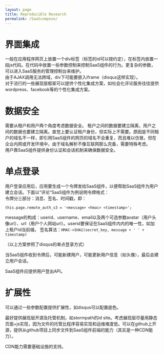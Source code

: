```yaml
---
layout: page
title: Reproducible Research
permalink: /SaaScompose/
---
```


# 界面集成 #
一般在应用程序网页上放置一个div标签（标签的id可以按约定），在标签内放置一段js代码。在代码中放置一些参数控制来控制SaaS组件的行为。更复杂的参数，可以进入SaaS服务的管理控制台来维护。  
由于AJAX调用无法跨域，div下可能要嵌入iframe（disqus这样实现）。  
对于流行的一些展现层框架可以提供个性化集成方案，如社会化评论服务往往提供wordpress、facebook等的个性化集成方案。  

# 数据安全 #
需要从租户和用户两个角度考虑数据安全。   租户之间的数据要建立隔离，用户之间的数据也要建立隔离。直觉上要认证租户身份，但实际上不需要。原因是不同租户的域名不一样，即引用SaaS组件的网页的域名不会重复，而且难以仿冒。但在企业内网或开发环境中，由于域名解析不像互联网那么完备，需要特殊考虑。  
用户靠SaaS组件提供身份认证和会话机制来确保数据安全。

# 单点登录 #
用户登录应用后，应用要生成一个令牌发给SaaS组件，以便帮助SaaS组件为用户建立会话。下面以“评论”SaaS组件为例说明令牌格式：  
令牌分三部分：消息、签名、时间戳，即：
  ```
  this.page.remote_auth_s3 = '<message> <hmac> <timestamp>';
  ```
  message的构成：userid、username、email以及两个可选参数avatar（用户头像url）、url（用户个人网站url）。userid要保证在SaaS组件内内的唯一性，如加上租户id当前缀。
  签名算法：``` HMAC->SHA1(secret_key, message + ' ' + timestamp) ```

（以上方案参照了disqus的单点登录方式）

当SaaS组件收到令牌后，可能新建用户，可能更新用户信息（如头像），最后会建立用户会话。

SaaS组件应提供用户登出API。

# 扩展性 #
可以通过一些参数配置提供扩展性，如disqus可以配置底色。

最好提供展现层开源及托管机制，如stormpath的id site。考虑展现层尽量用静态页面+js实现，因为文件的托管比程序容易实现和运维难度低。可以在github上开源，提供从github项目上同步文件到SaaS组件前端的能力（其实是一种CDN能力）。

CDN能力需要基础设施的支持。



